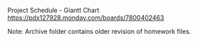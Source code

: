Project Schedule - Giantt Chart
https://pdx127928.monday.com/boards/7800402463

Note: Archive folder contains older revision of homework files.

